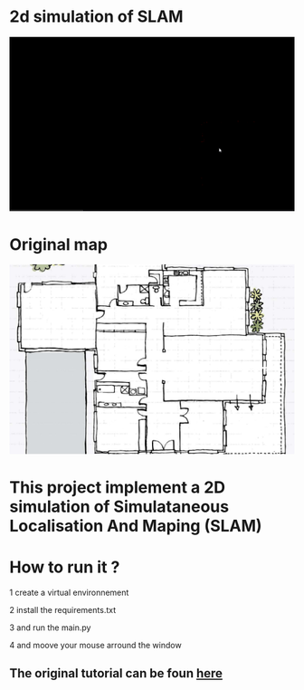 # 2d simulation of SLAM
![demo](demo.gif)

# Original map
![map](map.jpg)

# This project implement a 2D simulation of Simulataneous Localisation And Maping (SLAM)

# How to run it ?

1 create a virtual environnement 

2 install the requirements.txt

3 and run the main.py

4 and moove your mouse arround the window


## The original tutorial can be foun [here](https://www.youtube.com/watch?v=JbUNsYPJK1U&ab_channel=Algobotics)

